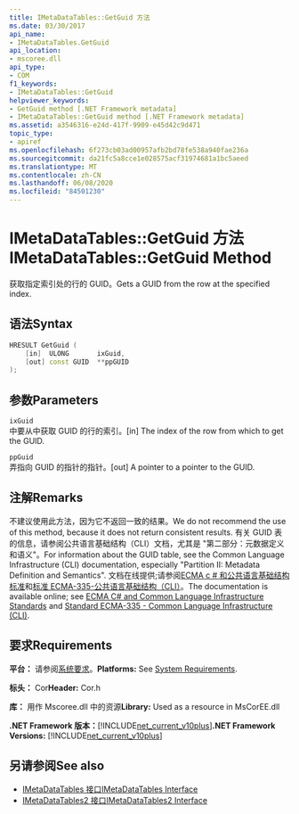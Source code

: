 ```yaml
---
title: IMetaDataTables::GetGuid 方法
ms.date: 03/30/2017
api_name:
- IMetaDataTables.GetGuid
api_location:
- mscoree.dll
api_type:
- COM
f1_keywords:
- IMetaDataTables::GetGuid
helpviewer_keywords:
- GetGuid method [.NET Framework metadata]
- IMetaDataTables::GetGuid method [.NET Framework metadata]
ms.assetid: a3546316-e24d-417f-9909-e45d42c9d471
topic_type:
- apiref
ms.openlocfilehash: 6f273cb03ad00957afb2bd78fe538a940fae236a
ms.sourcegitcommit: da21fc5a8cce1e028575acf31974681a1bc5aeed
ms.translationtype: MT
ms.contentlocale: zh-CN
ms.lasthandoff: 06/08/2020
ms.locfileid: "84501230"
---
```

# <a name="imetadatatablesgetguid-method"></a><span data-ttu-id="41733-102">IMetaDataTables::GetGuid 方法</span><span class="sxs-lookup"><span data-stu-id="41733-102">IMetaDataTables::GetGuid Method</span></span>
<span data-ttu-id="41733-103">获取指定索引处的行的 GUID。</span><span class="sxs-lookup"><span data-stu-id="41733-103">Gets a GUID from the row at the specified index.</span></span>  
  
## <a name="syntax"></a><span data-ttu-id="41733-104">语法</span><span class="sxs-lookup"><span data-stu-id="41733-104">Syntax</span></span>  
  
```cpp  
HRESULT GetGuid (
    [in]  ULONG       ixGuid,  
    [out] const GUID  **ppGUID  
);  
```  
  
## <a name="parameters"></a><span data-ttu-id="41733-105">参数</span><span class="sxs-lookup"><span data-stu-id="41733-105">Parameters</span></span>  
 `ixGuid`  
 <span data-ttu-id="41733-106">中要从中获取 GUID 的行的索引。</span><span class="sxs-lookup"><span data-stu-id="41733-106">[in] The index of the row from which to get the GUID.</span></span>  
  
 `ppGuid`  
 <span data-ttu-id="41733-107">弄指向 GUID 的指针的指针。</span><span class="sxs-lookup"><span data-stu-id="41733-107">[out] A pointer to a pointer to the GUID.</span></span>  
  
## <a name="remarks"></a><span data-ttu-id="41733-108">注解</span><span class="sxs-lookup"><span data-stu-id="41733-108">Remarks</span></span>  

  <span data-ttu-id="41733-109">不建议使用此方法，因为它不返回一致的结果。</span><span class="sxs-lookup"><span data-stu-id="41733-109">We do not recommend the use of this method, because it does not return consistent results.</span></span> <span data-ttu-id="41733-110">有关 GUID 表的信息，请参阅公共语言基础结构（CLI）文档，尤其是 "第二部分：元数据定义和语义"。</span><span class="sxs-lookup"><span data-stu-id="41733-110">For information about the GUID table, see the Common Language Infrastructure (CLI) documentation, especially "Partition II: Metadata Definition and Semantics".</span></span> <span data-ttu-id="41733-111">文档在线提供;请参阅[ECMA c # 和公共语言基础结构标准](../../../standard/components.md#applicable-standards)和[标准 ECMA-335-公共语言基础结构（CLI）](http://www.ecma-international.org/publications/standards/Ecma-335.htm)。</span><span class="sxs-lookup"><span data-stu-id="41733-111">The documentation is available online; see [ECMA C# and Common Language Infrastructure Standards](../../../standard/components.md#applicable-standards) and [Standard ECMA-335 - Common Language Infrastructure (CLI)](http://www.ecma-international.org/publications/standards/Ecma-335.htm).</span></span>  
  
## <a name="requirements"></a><span data-ttu-id="41733-112">要求</span><span class="sxs-lookup"><span data-stu-id="41733-112">Requirements</span></span>  
 <span data-ttu-id="41733-113">**平台：** 请参阅[系统要求](../../get-started/system-requirements.md)。</span><span class="sxs-lookup"><span data-stu-id="41733-113">**Platforms:** See [System Requirements](../../get-started/system-requirements.md).</span></span>  
  
 <span data-ttu-id="41733-114">**标头：** Cor</span><span class="sxs-lookup"><span data-stu-id="41733-114">**Header:** Cor.h</span></span>  
  
 <span data-ttu-id="41733-115">**库：** 用作 Mscoree.dll 中的资源</span><span class="sxs-lookup"><span data-stu-id="41733-115">**Library:** Used as a resource in MsCorEE.dll</span></span>  
  
 <span data-ttu-id="41733-116">**.NET Framework 版本：**[!INCLUDE[net_current_v10plus](../../../../includes/net-current-v10plus-md.md)]</span><span class="sxs-lookup"><span data-stu-id="41733-116">**.NET Framework Versions:** [!INCLUDE[net_current_v10plus](../../../../includes/net-current-v10plus-md.md)]</span></span>  
  
## <a name="see-also"></a><span data-ttu-id="41733-117">另请参阅</span><span class="sxs-lookup"><span data-stu-id="41733-117">See also</span></span>

- [<span data-ttu-id="41733-118">IMetaDataTables 接口</span><span class="sxs-lookup"><span data-stu-id="41733-118">IMetaDataTables Interface</span></span>](imetadatatables-interface.md)
- [<span data-ttu-id="41733-119">IMetaDataTables2 接口</span><span class="sxs-lookup"><span data-stu-id="41733-119">IMetaDataTables2 Interface</span></span>](imetadatatables2-interface.md)
